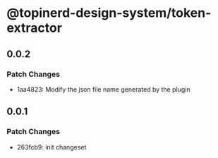 # @topinerd-design-system/token-extractor

## 0.0.2

### Patch Changes

- 1aa4823: Modify the json file name generated by the plugin

## 0.0.1

### Patch Changes

- 263fcb9: init changeset
